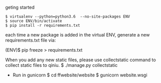 geting started

``` shell
$ virtualenv --python=python3.6  --no-site-packages ENV
$ source ENV/bin/activate
$ pip install -r requirements.txt
```

each time a new package is added in the virtual ENV, generate a new requirements.txt file via:

(ENV)$ pip freeze > requirements.txt




When you add any new static files, please use collectstatic command to collect static files to qiniu.
$ ./manage.py collectstatic



* Run in gunicorn
$ cd ffwebsite/website
$ gunicorn website.wsgi

